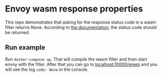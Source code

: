 # Envoy wasm response properties

This repo demonstrates that asking for the response status code in a wasm filter returns None. According to [the documentation](https://www.envoyproxy.io/docs/envoy/v1.19.0/intro/arch_overview/advanced/attributes), the status code should be returned.

## Run example

Run `docker-compose up`. That will compile the wasm filter and then start envoy with the filter. After that you can go to [localhost:10000/green](http://localhost:10000/green) and you will see the log `code: None` in the console.